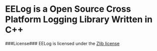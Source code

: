 # EELog is a Open Source Cross Platform Logging Library Written in C++ #
 

###License###
EELog is licensed under the [Zlib license]( http://opensource.org/licenses/Zlib)